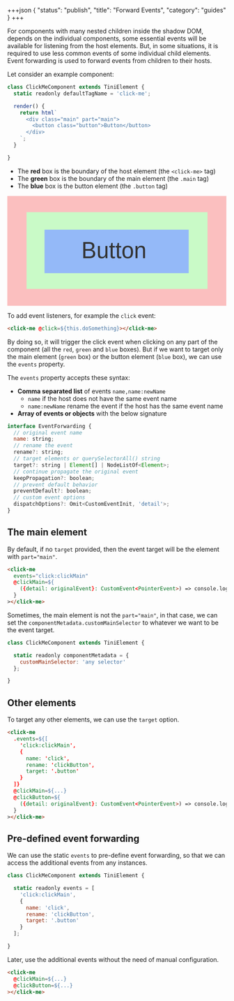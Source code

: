 +++json
{
  "status": "publish",
  "title": "Forward Events",
  "category": "guides"
}
+++

For components with many nested children inside the shadow DOM, depends on the individual components, some essential events will be available for listening from the host elements. But, in some situations, it is required to use less common events of some individual child elements. Event forwarding is used to forward events from children to their hosts.

Let consider an example component:

```js
class ClickMeComponent extends TiniElement {
  static readonly defaultTagName = 'click-me';

  render() {
    return html`
      <div class="main" part="main">
        <button class="button">Button</button>
      </div>
    `;
  }

}
```

- The **red** box is the boundary of the host element (the `<click-me>` tag)
- The **green** box is the boundary of the main element (the `.main` tag)
- The **blue** box is the button element (the `.button` tag)

<svg viewBox="0 0 500 250" xmlns="http://www.w3.org/2000/svg">
  <rect x="-0.195" y="6.424" width="499.295" height="249.801" style="fill: rgb(251, 191, 191);" transform="matrix(1, 0, -0.000801, 1, 0.209091, -5.881307)"></rect>
  <rect x="43.817" y="37.223" width="412.484" height="174.415" style="fill: rgb(201, 250, 199);"></rect>
  <rect x="84.846" y="77.069" width="328.551" height="98.767" style="fill: rgb(148, 185, 248);"></rect>
  <text style="white-space: pre; fill: rgb(51, 51, 51); font-family: Arial, sans-serif; font-size: 28px;" x="192.542" y="176.465" transform="matrix(1.833372, 0, 0, 1.881409, -184.060974, -189.769745)">Button</text>
</svg>

To add event listeners, for example the `click` event:

```html
<click-me @click=${this.doSomething}></click-me>
```

By doing so, it will trigger the click event when clicking on any part of the component (all the `red`, `green` and `blue` boxes). But if we want to target only the main element (`green` box) or the button element (`blue` box), we can use the `events` property.

The `events` property accepts these syntax:
- **Comma separated list** of events `name,name:newName`
  - `name` if the host does not have the same event name
  - `name:newName` rename the event if the host has the same event name
- **Array of events or objects** with the below signature

```js
interface EventForwarding {
  // original event name
  name: string;
  // rename the event
  rename?: string;
  // target elements or querySelectorAll() string
  target?: string | Element[] | NodeListOf<Element>;
  // continue propagate the original event
  keepPropagation?: boolean;
  // prevent default behavior
  preventDefault?: boolean;
  // custom event options
  dispatchOptions?: Omit<CustomEventInit, 'detail'>;
}
```

## The main element

By default, if no `target` provided, then the event target will be the element with `part="main"`.

```html
<click-me
  events="click:clickMain"
  @clickMain=${
    ({detail: originalEvent}: CustomEvent<PointerEvent>) => console.log(originalEvent)
  }
></click-me>
```

Sometimes, the main element is not the `part="main"`, in that case, we can set the `componentMetadata.customMainSelector` to whatever we want to be the event target.

```js
class ClickMeComponent extends TiniElement {

  static readonly componentMetadata = {
    customMainSelector: 'any selector'
  };

}
```

## Other elements

To target any other elements, we can use the `target` option.

```html
<click-me
  .events=${[
    'click:clickMain',
    {
      name: 'click',
      rename: 'clickButton',
      target: '.button'
    }
  ]}
  @clickMain=${...}
  @clickButton=${
    ({detail: originalEvent}: CustomEvent<PointerEvent>) => console.log(originalEvent)
  }
></click-me>
```

## Pre-defined event forwarding

We can use the static `events` to pre-define event forwarding, so that we can access the additional events from any instances.

```js
class ClickMeComponent extends TiniElement {

  static readonly events = [
    'click:clickMain',
    {
      name: 'click',
      rename: 'clickButton',
      target: '.button'
    }
  ];

}
```

Later, use the additional events without the need of manual configuration.

```html
<click-me
  @clickMain=${...}
  @clickButton=${...}
></click-me>
```
